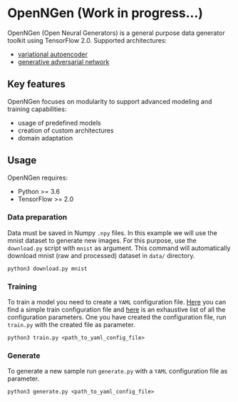 # OpenNGen (Work in progress...)

OpenNGen (Open Neural Generators) is a general purpose data generator toolkit using TensorFlow 2.0. Supported architectures:

- [variational autoencoder](https://arxiv.org/abs/1312.6114)
- [generative adversarial network](https://arxiv.org/abs/1406.2661)

## Key features

OpenNGen focuses on modularity to support advanced modeling and training capabilities:

 - usage of predefined models
 - creation of custom architectures
 - domain adaptation

## Usage

OpenNGen requires:
 - Python >= 3.6
 - TensorFlow >= 2.0
 
### Data preparation

Data must be saved in Numpy `.npy` files. In this example we will use the mnist dataset to generate new images. For this purpose, use 
the `download.py` script with `mnist` as argument. This command will automatically download mnist (raw and processed) dataset in `data/` directory.

```
python3 download.py mnist
```

### Training

To train a model you need to create a `YAML` configuration file. [Here]() you can find a simple train configuration file and [here]() is an exhaustive list of all the configuration parameters. One you have created the configuration file, run `train.py` with the created file as parameter.

```
python3 train.py <path_to_yaml_config_file>
```

### Generate

To generate a new sample run `generate.py` with a `YAML` configuration file as parameter.

```
python3 generate.py <path_to_yaml_config_file>
```

